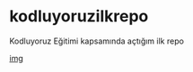 # kodluyoruzilkrepo
Kodluyoruz Eğitimi kapsamında açtığım ilk repo

[img](https://github.com/Nurylm/kodluyoruzilkrepo/blob/main/createrepo.png)
